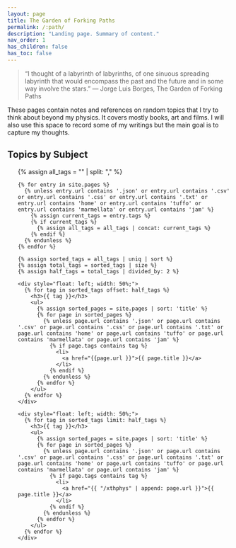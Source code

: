 ```yaml
---
layout: page
title: The Garden of Forking Paths
permalink: /:path/
description: "Landing page. Summary of content."
nav_order: 1
has_children: false
has_toc: false
---
```

>“I thought of a labyrinth of labyrinths, of one sinuous spreading labyrinth that would encompass the past and the future and in some way involve the stars.” 
― Jorge Luis Borges, The Garden of Forking Paths

These pages contain notes and references on random topics that I try to think about beyond my physics. It covers mostly books, art and films. I will also use this space to record some of my writings but the main goal is to capture my thoughts.

<div>
  <h2>Topics by Subject</h2>
  <ul>
    {% assign all_tags = "" | split: "," %}

    {% for entry in site.pages %}
      {% unless entry.url contains '.json' or entry.url contains '.csv' or entry.url contains '.css' or entry.url contains '.txt' or entry.url contains 'home' or entry.url contains 'tuffo' or entry.url contains 'marmellata' or entry.url contains 'jam' %}
        {% assign current_tags = entry.tags %}
        {% if current_tags %}
          {% assign all_tags = all_tags | concat: current_tags %}
        {% endif %}
      {% endunless %}
    {% endfor %}

    {% assign sorted_tags = all_tags | uniq | sort %}
    {% assign total_tags = sorted_tags | size %}
    {% assign half_tags = total_tags | divided_by: 2 %}

    <div style="float: left; width: 50%;">
      {% for tag in sorted_tags offset: half_tags %}
        <h3>{{ tag }}</h3>
        <ul>
          {% assign sorted_pages = site.pages | sort: 'title' %}
          {% for page in sorted_pages %}
            {% unless page.url contains '.json' or page.url contains '.csv' or page.url contains '.css' or page.url contains '.txt' or page.url contains 'home' or page.url contains 'tuffo' or page.url contains 'marmellata' or page.url contains 'jam' %}
              {% if page.tags contains tag %}
                <li>
                  <a href="{{page.url }}">{{ page.title }}</a>
                </li>
              {% endif %}
            {% endunless %}
          {% endfor %}
        </ul>
      {% endfor %}
    </div>

    <div style="float: left; width: 50%;">
      {% for tag in sorted_tags limit: half_tags %}
        <h3>{{ tag }}</h3>
        <ul>
          {% assign sorted_pages = site.pages | sort: 'title' %}
          {% for page in sorted_pages %}
            {% unless page.url contains '.json' or page.url contains '.csv' or page.url contains '.css' or page.url contains '.txt' or page.url contains 'home' or page.url contains 'tuffo' or page.url contains 'marmellata' or page.url contains 'jam' %}
              {% if page.tags contains tag %}
                <li>
                  <a href="{{ "/xthphys" | append: page.url }}">{{ page.title }}</a>
                </li>
              {% endif %}
            {% endunless %}
          {% endfor %}
        </ul>
      {% endfor %}
    </div>

  </ul>
</div>


